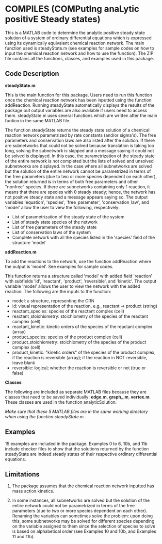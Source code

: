 # COMPILES (COMPutIng anaLytic positivE Steady states)

This is a MATLAB code to determine the analytic positive steady state solution of a system of ordinary differential equations which is expressed using its dynamically equivalent chemical reaction network. The main function used is steadyState.m (see examples for sample codes on how to input the chemical reaction network and how to use the function). The ZIP file contains all the functions, classes, and examples used in this package.

## Code Description

**steadyState.m**

This is the main function for this package. Users need to run this function once the chemical reaction network has been inputted using the function addReaction. Running steadyState automatically displays the results of the package but output variables are also available if users need to access them. steadyState.m uses several functions which are written after the main funtion in the same MATLAB file.

The function steadyState returns the steady state solution of a chemical reaction network parametrized by rate constants (and/or sigma's). The free parameters and conservation laws are also listed after the solution. If there are subnetworks that could not be solved because translation is taking too long, solving the subnetwork is skipped and a message saying it could not be solved is displayed. In this case, the parametrization of the steady state of the entire network is not completed but the lists of solved and unsolved subnetworks are displayed. In the case where all subnetworks are solved but the solution of the entire network cannot be parametrized in terms of the free parameters (due to two or more species dependent on each other), the solution returned is in terms of both free parameters and other "nonfree" species. If there are subnetworks containing only 1 reaction, it means that there are species with 0 steady steady; hence, the network has not positive steady state and a message appears saying so. The output variables 'equation', 'species', 'free_parameter', 'conservation_law', and 'model' allow the user to view the following, respectively:

  * List of parametrization of the steady state of the system
  * List of steady state species of the network
  * List of free parameters of the steady state
  * List of conservation laws of the system
  * Complete network with all the species listed in the 'species' field of the structure 'model'

**addReaction.m**

To add the reactions to the network, use the function addReaction where the output is 'model'. See examples for sample codes.

This function returns a structure called 'model' with added field 'reaction' with subfields 'id', 'reactant', 'product', 'reversible', and 'kinetic'. The output variable 'model' allows the user to view the network with the added reaction. The following are the inputs to the function:

  * model: a structure, representing the CRN
  * id: visual representation of the reaction, e.g., reactant -> product (string)
  * reactant_species: species of the reactant complex (cell)
  * reactant_stoichiometry: stoichiometry of the species of the reactant complex (cell)
  * reactant_kinetic: kinetic orders of the species of the reactant complex (array)
  * product_species: species of the product complex (cell)
  * product_stoichiometry: stoichiometry of the species of the product complex (cell)
  * product_kinetic: "kinetic orders" of the species of the product complex, if the reaction is reversible (array); if the reaction in NOT reversible, leave blank
  * reversible: logical; whether the reaction is reversible or not (true or false)

**Classes**

The following are included as separate MATLAB files because they are classes that need to be saved individually: **edge.m**, **graph_.m**, **vertex.m**. These classes are used in the function analyticSolution.

*Make sure that these 5 MATLAB files are in the same working directory when using the function steadyState.m.*

## Examples

15 examples are included in the package. Examples 0 to 6, 10b, and 11b include checker files to show that the solutions returned by the function steadyState are indeed steady states of their respective ordinary differential equations.

## Limitations

1. The package assumes that the chemical reaction network inputted has mass action kinetics.

2. In some instances, all subnetworks are solved but the solution of the entire network could not be parametrized in terms of the free parameters (due to two or more species dependent on each other). Renaming the variables can sometimes solve the problem: upon doing this, some subnetworks may be solved for different species depending on the variable assigned to them since the selection of species to solve is based on alphabetical order (see Examples 10 and 10b, and Examples 11 and 11b).
